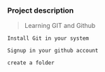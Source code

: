 ### Project description

>Learning GIT and Github

```
Install Git in your system

Signup in your github account

create a folder

```

